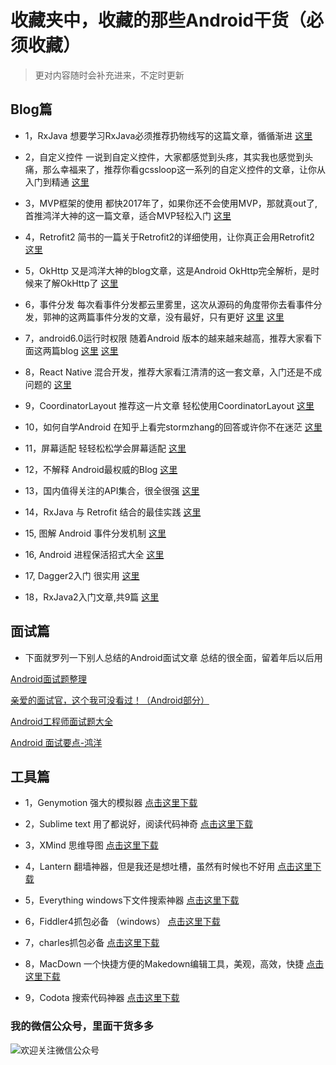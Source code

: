 #  收藏夹中，收藏的那些Android干货（必须收藏）

> 更对内容随时会补充进来，不定时更新

## Blog篇

* 1，RxJava  想要学习RxJava必须推荐扔物线写的这篇文章，循循渐进
[这里](http://gank.io/post/560e15be2dca930e00da1083)

* 2，自定义控件  一说到自定义控件，大家都感觉到头疼，其实我也感觉到头痛，那么幸福来了，推荐你看gcssloop这一系列的自定义控件的文章，让你从入门到精通
[这里](http://www.gcssloop.com/customview/CustomViewIndex)

* 3，MVP框架的使用  都快2017年了，如果你还不会使用MVP，那就真out了,首推鸿洋大神的这一篇文章，适合MVP轻松入门
 [这里](http://blog.csdn.net/lmj623565791/article/details/46596109)

* 4，Retrofit2   简书的一篇关于Retrofit2的详细使用，让你真正会用Retrofit2
[这里](http://www.jianshu.com/p/308f3c54abdd)

* 5，OkHttp   又是鸿洋大神的blog文章，这是Android OkHttp完全解析，是时候来了解OkHttp了
[这里](http://blog.csdn.net/lmj623565791/article/details/47911083)

* 6，事件分发 每次看事件分发都云里雾里，这次从源码的角度带你去看事件分发，郭神的这两篇事件分发的文章，没有最好，只有更好
[这里](http://blog.csdn.net/guolin_blog/article/details/9097463)
[这里](http://blog.csdn.net/guolin_blog/article/details/9153747)

* 7，android6.0运行时权限  随着Android 版本的越来越来越高，推荐大家看下面这两篇blog
[这里](http://blog.csdn.net/yanzhenjie1003/article/details/52503533)
[这里](http://blog.csdn.net/lmj623565791/article/details/50709663)

* 8，React Native 混合开发，推荐大家看江清清的这一套文章，入门还是不成问题的
[这里](http://www.lcode.org/react-native/)

* 9，CoordinatorLayout  推荐这一片文章 轻松使用CoordinatorLayout
[这里](http://blog.csdn.net/xyz_lmn/article/details/48055919)

* 10，如何自学Android  在知乎上看完stormzhang的回答或许你不在迷茫
[这里](https://www.zhihu.com/question/26417244)

* 11，屏幕适配  轻轻松松学会屏幕适配
[这里](http://blog.csdn.net/lmj623565791/article/details/45460089)

* 12，不解释 Android最权威的Blog
[这里](https://developer.android.google.cn/index.html)


* 13，国内值得关注的API集合，很全很强
[这里](http://www.jianshu.com/p/ecf037476603)

* 14，RxJava 与 Retrofit 结合的最佳实践
[这里](http://gank.io/post/56e80c2c677659311bed9841)

* 15, 图解 Android 事件分发机制
[这里](http://www.jianshu.com/p/e99b5e8bd67b?utm_campaign=haruki&utm_content=note&utm_medium=reader_share&utm_source=weixin)

* 16, Android 进程保活招式大全
[这里](http://mp.weixin.qq.com/s?__biz=MzA3NTYzODYzMg==&mid=2653577617&idx=1&sn=623256a2ff94641036a6c9eea17baab8&scene=1&srcid=0818EecQYYkaSkd5HD8WjDf8#rd)

* 17, Dagger2入门 很实用
[这里](http://blog.csdn.net/duo2005duo/article/details/50618171)

* 18，RxJava2入门文章,共9篇
[这里](http://www.jianshu.com/u/c50b715ccaeb)
## 面试篇

* 下面就罗列一下别人总结的Android面试文章 总结的很全面，留着年后以后用

[Android面试题整理](http://www.jianshu.com/p/a22450882af2)

[亲爱的面试官，这个我可没看过！（Android部分）](http://www.jianshu.com/p/89f19d67b348)

[Android工程师面试题大全](http://www.jianshu.com/p/1bdf7d0e1ac5)

[Android 面试要点-鸿洋](http://mp.weixin.qq.com/s?__biz=MzAxMTI4MTkwNQ==&mid=2650820648&idx=1&sn=cb9ee924f2ded3358dd6c256803cc687&scene=0#wechat_redirect)

## 工具篇

* 1，Genymotion 强大的模拟器
[点击这里下载](https://www.genymotion.com/)

* 2，Sublime text  用了都说好，阅读代码神奇
[点击这里下载](https://www.sublimetext.com/)

* 3，XMind  思维导图
[点击这里下载](http://www.xmindchina.net/)

* 4，Lantern  翻墙神器，但是我还是想吐槽，虽然有时候也不好用
[点击这里下载](https://www.getlantern.org/)

* 5，Everything  windows下文件搜索神器
[点击这里下载](http://www.voidtools.com/downloads/)

*  6，Fiddler4抓包必备 （windows）
[点击这里下载](https://www.telerik.com/download/fiddler/fiddler4)

* 7，charles抓包必备
[点击这里下载](https://www.charlesproxy.com/download/)

* 8，MacDown 一个快捷方便的Makedown编辑工具，美观，高效，快捷
[点击这里下载](http://macdown.uranusjr.com/)

* 9，Codota 搜索代码神器
[点击这里下载](https://www.codota.com/)


### 我的微信公众号，里面干货多多
![欢迎关注微信公众号](http://mmbiz.qpic.cn/mmbiz_jpg/CP9AlgoibiagWSGfRg9dxv4peAxgwickwqYOl9bywdhsRO4GoILlianCt0ia8aIfFuria7o4oaqeeHfQuKuvOgib49LsA/640?wx_fmt=jpeg&tp=webp&wxfrom=5&wx_lazy=1)
